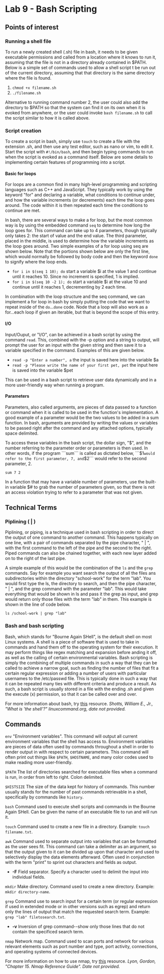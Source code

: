 # Lab 9 - Bash Scripting

## Points of interest

### Running a shell file
To run a newly created shell (.sh) file in bash, it needs to be given executable permissions and called from a location where it knows to run it, assuming that the file is not in a directory already contained in $PATH.  Below is a simple set of commands used to allow a shell script t be run out of the current directory, assuming that that directory is the same directory where the file is found.

 1. ```chmod +x filename.sh```
 2. ```./filename.sh```

Alternative to running command number 2, the user could also add the directory to $PATH so that the system can find it on its own when it is evoked from anywhere, or the user could invoke ```bash filename.sh``` to call the script similar to how it is called above.
 
### Script creation
To create a script in bash, simply use 	```touch``` to create a file with the extension .sh, and then use any test editor, such as nano or vim, to edit it.  Start the script with ```#!/bin/bash```, and then begin typing commands to run when the script is evoked as a command itself.  Below are some details to implementing certain features of programming into a script.

#### Basic for loops
For loops are a common find in many high-level programming and scripting languages such as C++ and JavaScript.  They typically work by using the keyword "for" and declaring a variable, what conditions to continue under, and how the variable increments (or decrements) each time the loop goes around.  The code within it is then repeated each time the conditions to continue are met.

In bash, there are several ways to make a for loop, but the most common way is by using the embedded command ```seq``` to determine how long the loop goes for.  This command can take up to 4 parameters, though typically only takes 2: the start of value and the end value.  The third parameter, placed in the middle, is used to determine how the variable increments as the loop goes around.  Two simple examples of a for loop using seq are shown below.  Note that the portions shown below are only the first line, which would normally be followed by body code and then the keyword ```done``` to signify where the loop ends.

 - ```for i in $(seq 1 10); do``` start a variable $i at the value 1 and continue until it reaches 10.  Since no increment is specified, 1 is implied.
 - ```for i in $(seq 10 -2 1); do``` start a variable $i at the value 10 and continue until it reaches 1, decrementing by 2 each time.

In combination with the loop structure and the seq command, we can implement a for loop in bash by simply putting the code that we want to repeat inside of the ```do```...```done``` code.  Node that a loop will also work as a for...each loop if given an iterable, but that is beyond the scope of this entry.

#### I/O
Input/Ouput, or "I/O", can be achieved in a bash script by using the command ```read```.  This, combined with the -p option and a string to output, will prompt the user for an input with the given string and then save it to a variable specified in the command.  Examples of this are given below.

 - ```read -p "Enter a number", a``` the input is saved here into the variable $a
 - ```read -p "Please write the name of your first pet, pet``` the input here is saved into the variable $pet

This can be used in a bash script to retrieve user data dynamically and in a more user-friendly way when running a program.

#### Parameters
Parameters, also called arguments, are pieces of data passed to a function or command when it is called to be used in the function's implementation.  A good example of a parameter would be the two values to be added in a sum function.  In bash, arguments are provided by writing the values or variables to be passed right after the command and any attached options, typically space delimited.

To access these variables in the bash script, the dollar sign, "$", and the number referring to the parameter order or parameters is then used.  In other words, if the program ```sum``` is called as dictated below, ```$1``` would refer to the first parameter, 7, and ```$2``` would refer to the second parameter, 2.

```sum 7 2```

In a function that may have a variable number of parameters, use the built-in variable $# to grab the number of parameters given, so that there is not an access violation trying to refer to a parameter that was not given.

## Technical Terms

### Piplining ( | )
Piplining, or piping, is a technique used in bash scripting in order to direct the output of one command to another command.  This happens typically on one line, with a pair of commands separated by the pipe character, " | ", with the first command to the left of the pipe and the second to the right.  Piped commands can also be chained together, with each new layer added on to the right of the last pipe.

A simple example of this would be the combination of the ```ls``` and the ```grep``` commands.  Say for example you want search the output of all the files ans subdirectories within the directory "school-work" for the term "lab".  You would first type the ls, the directory to search, and then the pipe character, " | ", and the grep command with the parameter "lab".  This would take everything that would be shown in ls and pass it the grep as input, and grep would return only those files with the term "lab" in them.  This example is shown in the line of code below.

```ls /school-work | grep "lab"```

### Bash and bash scripting
Bash, which stands for "Bourne Again SHell", is the default shell on most Linux systems.  A shell is a piece of software that is used to take in commands and hand them off to the operating system for their execution.  It may perform things like regex matching and expansion before anding it off, as well as the calling of certain environmental variables.  Bash scripting is simply the combining of multiple commands in such a way that they can be called to achieve a narrow goal, such as finding the number of files that fit a certain regular expression or adding a number of users with particular usernames to the /etc/passwd file.  This is typically done in such a way that it can be repeated many ties with different criteria and produce a result.  As such, a bash script is usually stored in a file with the ending .sh and given the execute (x) permission, so that it can be called over and over.

For more information about bash, try [this](https://linuxcommand.org/lc3_lts0010.php) resource.
*Shotts, William E., Jr., "What is 'the shell'?"  linuxcommand.org, date not provided.*

## Commands

```env``` "Environment variables".  This command will output all current environment variables that the shell has access to.  Environment variables are pieces of data often used by commands throughout a shell in order to render output in with respect to certain parameters.  This command will often print out things like ```$PATH```, ```$HOSTNAME```, and many color codes used to make reading more user-friendly.

```$PATH``` The list of directories searched for executable files when a command is run, in order from left to right.  Colon delimited.

```$HISTSIZE``` The size of the data kept for history of commands.  This number usually stands for the number of past commands retrievable in a shell, specifically by commands like ```history```.

```bash``` Command used to execute shell scripts and commands in the Bourne Again SHell.  Can be given the name of an executable file to run and will run it.

```touch``` Command used to create a new file in a directory.  Example: ```touch filename.txt```.

```awk``` Command used to separate output into variables that can be formatted as the user sees fit.  This command can take a delimiter as an argument, so that the output given to it can be divided up upon that character and used to selectively display the data elements afterward.  Often used in conjunction with the term "print" to sprint out characters and fields as output.

 - **-F** Field separator.  Specify a character used to delimit the input into individual fields.

```mkdir``` Make directory.  Command used to create a new directory.  Example: ```mkdir directory-name```.

```grep``` Command use to search input for a certain term (or regular expression if used in extended mode or in other versions such as egrep) and return only the lines of output that match the requested search term.  Example: ```grep "lab" filetosearch.txt```.

 - **-v** Inversion of grep command--show only those lines that do not contain the specificed search term.

```nmap``` Network map.  Command used to scan ports and network for various relevant elements such as port number and type, port activity, connections, and operating systems of connected devices.  

For more information on how to use nmap, try [this](https://nmap.org/book/man.html) resource.
*Lyon, Gordon, "Chapter 15. Nmap Reference Guide".  Date not provided.*


